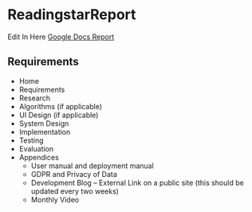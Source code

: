 # ReadingstarReport

Edit In Here
[Google Docs Report](https://docs.google.com/document/d/1uxDz2B37F-dc_R-xX1bPwn7MVE-yhzi2VLrO7mfQPis/edit?tab=t.0)


## Requirements

+ Home
+ Requirements
+ Research
+ Algorithms (if applicable)
+ UI Design (if applicable)
+ System Design
+ Implementation
+ Testing
+ Evaluation
+ Appendices
  + User manual and deployment manual
  + GDPR and Privacy of Data
  + Development Blog – External Link on a public site (this should be updated every two weeks)
  + Monthly Video